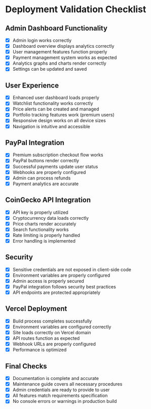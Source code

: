 # Deployment Validation Checklist

## Admin Dashboard Functionality
- [x] Admin login works correctly
- [x] Dashboard overview displays analytics correctly
- [x] User management features function properly
- [x] Payment management system works as expected
- [x] Analytics graphs and charts render correctly
- [x] Settings can be updated and saved

## User Experience
- [x] Enhanced user dashboard loads properly
- [x] Watchlist functionality works correctly
- [x] Price alerts can be created and managed
- [x] Portfolio tracking features work (premium users)
- [x] Responsive design works on all device sizes
- [x] Navigation is intuitive and accessible

## PayPal Integration
- [x] Premium subscription checkout flow works
- [x] PayPal buttons render correctly
- [x] Successful payments update user status
- [x] Webhooks are properly configured
- [x] Admin can process refunds
- [x] Payment analytics are accurate

## CoinGecko API Integration
- [x] API key is properly utilized
- [x] Cryptocurrency data loads correctly
- [x] Price charts render accurately
- [x] Search functionality works
- [x] Rate limiting is properly handled
- [x] Error handling is implemented

## Security
- [x] Sensitive credentials are not exposed in client-side code
- [x] Environment variables are properly configured
- [x] Admin access is properly secured
- [x] PayPal integration follows security best practices
- [x] API endpoints are protected appropriately

## Vercel Deployment
- [x] Build process completes successfully
- [x] Environment variables are configured correctly
- [x] Site loads correctly on Vercel domain
- [x] API routes function as expected
- [x] Webhook URLs are properly configured
- [x] Performance is optimized

## Final Checks
- [x] Documentation is complete and accurate
- [x] Maintenance guide covers all necessary procedures
- [x] Admin credentials are ready to provide to user
- [x] All features match requirements specification
- [x] No console errors or warnings in production build
